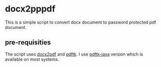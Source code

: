 # docx2pppdf
This is a simple script to convert docx document to password protected pdf document.

## pre-requisities
The script uses [docx2pdf](https://github.com/AlJohri/docx2pdf) and [pdftk](https://www.pdflabs.com/tools/pdftk-server/). I use [pdftk-java](https://gitlab.com/pdftk-java/pdftk) version which is available on most systems.
